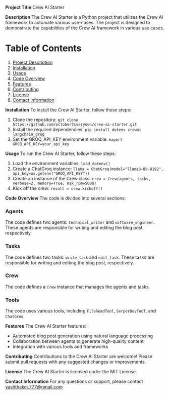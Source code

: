 **Project Title**
Crew AI Starter


**Description**
The Crew AI Starter is a Python project that utilizes the Crew AI framework to automate various use-cases. The project is designed to demonstrate the capabilities of the Crew AI framework in various use cases.

**Table of Contents**
================================================================================================

1. [Project Description](#project-description)
2. [Installation](#installation)
3. [Usage](#usage)
4. [Code Overview](#code-overview)
5. [Features](#features)
6. [Contributing](#contributing)
7. [License](#license)
8. [Contact Information](#contact-information)

**Installation**
To install the Crew AI Starter, follow these steps:

1. Clone the repository: `git clone https://github.com/october7sveryown/crew-ai-starter.git`
2. Install the required dependencies: `pip install dotenv crewai langchain_groq`
3. Set the GROQ_API_KEY environment variable: `export GROQ_API_KEY=your_api_key`

**Usage**
To run the Crew AI Starter, follow these steps:

1. Load the environment variables: `load_dotenv()`
2. Create a ChatGroq instance: `llama = ChatGroq(model="llama3-8b-8192", api_key=os.getenv("GROQ_API_KEY"))`
3. Create an instance of the Crew class: `crew = Crew(agents, tasks, verbose=2, memory=True, max_rpm=5000)`
4. Kick off the crew: `result = crew.kickoff()`

**Code Overview**
The code is divided into several sections:

### Agents
The code defines two agents: `technical_writer` and `software_engineer`. These agents are responsible for writing and editing the blog post, respectively.

### Tasks
The code defines two tasks: `write_task` and `edit_task`. These tasks are responsible for writing and editing the blog post, respectively.

### Crew
The code defines a `Crew` instance that manages the agents and tasks.

### Tools
The code uses various tools, including `FileReadTool`, `SerperDevTool`, and `ChatGroq`.

**Features**
The Crew AI Starter features:

* Automated blog post generation using natural language processing
* Collaboration between agents to generate high-quality content
* Integration with various tools and frameworks

**Contributing**
Contributions to the Crew AI Starter are welcome! Please submit pull requests with any suggested changes or improvements.

**License**
The Crew AI Starter is licensed under the MIT License.

**Contact Information**
For any questions or support, please contact [yashthaker.777@gmail.com](mailto:yashthaker.777@gmail.com)

